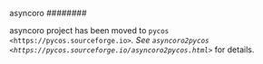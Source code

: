 asyncoro
########

asyncoro project has been moved to `pycos <https://pycos.sourceforge.io>`_. See
`asyncoro2pycos <https://pycos.sourceforge.io/asyncoro2pycos.html>`_ for details.
